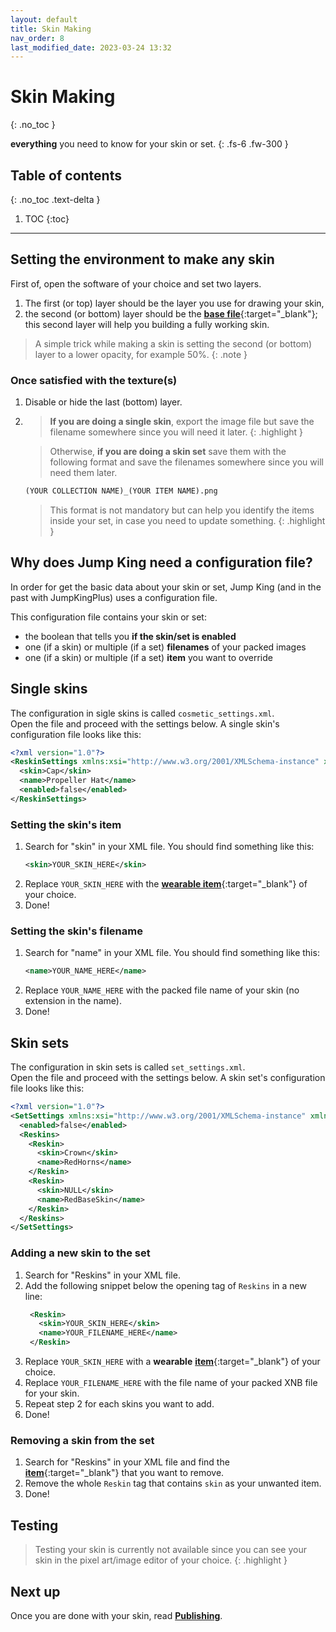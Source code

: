 ```yaml
---
layout: default
title: Skin Making
nav_order: 8
last_modified_date: 2023-03-24 13:32
---
```


# Skin Making
{: .no_toc }

**everything** you need to know for your skin or set.<!-- more -->
{: .fs-6 .fw-300 }

## Table of contents
{: .no_toc .text-delta }

1. TOC
{:toc}

---

## Setting the environment to make any skin

First of, open the software of your choice and set two layers.

1. The first (or top) layer should be the layer you use for drawing your skin,
2. the second (or bottom) layer should be the [**base file**]({{site.baseurl}}/images/level-making/king/base.png){:target="_blank"}; this second layer will help you building a fully working skin.

> A simple trick while making a skin is setting the second (or bottom) layer to a lower opacity, for example 50%.
{: .note }

### Once satisfied with the texture(s)

1. Disable or hide the last (bottom) layer. 
2. > **If you are doing a single skin**, export the image file but save the filename somewhere since you will need it later.
   {: .highlight }

   > Otherwise, **if you are doing a skin set** save them with the following format and save the filenames somewhere since you will need them later.
   ```md
   (YOUR COLLECTION NAME)_(YOUR ITEM NAME).png
   ```
   > This format is not mandatory but can help you identify the items inside your set, in case you need to update something.
   {: .highlight }

## Why does Jump King need a configuration file?

In order for get the basic data about your skin or set, Jump King (and in the past with JumpKingPlus) uses a configuration file.

This configuration file contains your skin or set: 
- the boolean that tells you **if the skin/set is enabled**
- one (if a skin) or multiple (if a set) **filenames** of your packed images
- one (if a skin) or multiple (if a set) **item** you want to override

## Single skins

The configuration in sigle skins is called `cosmetic_settings.xml`.<br>Open the file and proceed with the settings below. A single skin's configuration file looks like this:

```xml
<?xml version="1.0"?>
<ReskinSettings xmlns:xsi="http://www.w3.org/2001/XMLSchema-instance" xmlns:xsd="http://www.w3.org/2001/XMLSchema">
  <skin>Cap</skin>
  <name>Propeller Hat</name>
  <enabled>false</enabled>
</ReskinSettings>
```

<!-- ### Setting everything (using Worldsmith)
🚧 Work in Progress. **No trespassing!** 🏗
{: .disclaimer } -->

### Setting the skin's item

1. Search for "skin" in your XML file.
   You should find something like this:
   ```xml
   <skin>YOUR_SKIN_HERE</skin>
   ```
2. Replace `YOUR_SKIN_HERE` with the [**wearable item**]({{site.baseurl}}/api/items){:target="_blank"} of your choice.
3. Done!

### Setting the skin's filename

1. Search for "name" in your XML file.
   You should find something like this:
   ```xml
   <name>YOUR_NAME_HERE</name>
   ```
2. Replace `YOUR_NAME_HERE` with the packed file name of your skin (no extension in the name).
3. Done!

## Skin sets

The configuration in skin sets is called `set_settings.xml`.<br>Open the file and proceed with the settings below. A skin set's configuration file looks like this:

```xml
<?xml version="1.0"?>
<SetSettings xmlns:xsi="http://www.w3.org/2001/XMLSchema-instance" xmlns:xsd="http://www.w3.org/2001/XMLSchema">
  <enabled>false</enabled>
  <Reskins>
    <Reskin>
      <skin>Crown</skin>
      <name>RedHorns</name>
    </Reskin>
    <Reskin>
      <skin>NULL</skin>
      <name>RedBaseSkin</name>
    </Reskin>
  </Reskins>
</SetSettings>
```

<!-- ### Setting everything (using Worldsmith)
🚧 Work in Progress. **No trespassing!** 🏗
{: .disclaimer } -->

### Adding a new skin to the set

1. Search for "Reskins" in your XML file.
2. Add the following snippet below the opening tag of `Reskins` in a new line:
   ```xml
    <Reskin>
      <skin>YOUR_SKIN_HERE</skin>
      <name>YOUR_FILENAME_HERE</name>
    </Reskin>
   ```
3. Replace `YOUR_SKIN_HERE` with a **wearable** [**item**]({{site.baseurl}}/api/items){:target="_blank"} of your choice.
4. Replace `YOUR_FILENAME_HERE` with the file name of your packed XNB file for your skin.
5. Repeat step 2 for each skins you want to add. 
6. Done!

### Removing a skin from the set

1. Search for "Reskins" in your XML file and find the [**item**]({{site.baseurl}}/api/items){:target="_blank"} that you want to remove.
2. Remove the whole `Reskin` tag that contains `skin` as your unwanted item.
3. Done!

## Testing

> Testing your skin is currently not available since you can see your skin in the pixel art/image editor of your choice.
{: .highlight }

<!-- **WARNING**:<br>The following reskins and collections won't work in custom levels:
- Base reskin
- Collection that contains a base skin -->

## Next up

Once you are done with your skin, read [**Publishing**]({{site.baseurl}}/publishing).